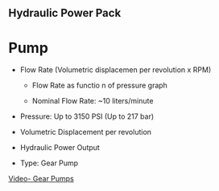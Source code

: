 ## Hydraulic Power Pack

# Pump


- Flow Rate (Volumetric displacemen per revolution x RPM)

	- Flow Rate as functio n of pressure graph

	- Nominal Flow Rate:  ~10 liters/minute

- Pressure: Up to 3150 PSI (Up to 217 bar)

- Volumetric Displacement per revolution

- Hydraulic Power Output

- Type: Gear Pump


[Video- Gear Pumps](https://www.youtube.com/watch?v=vDqec_gpaeA)
